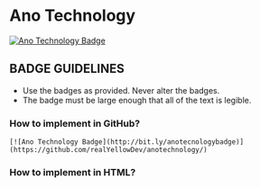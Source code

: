 # Ano Technology
[![Ano Technology Badge](http://bit.ly/anotecnologybadge)](https://github.com/realYellowDev/anotechnology/)

## BADGE GUIDELINES
* Use the badges as provided. Never alter the badges.
* The badge must be large enough that all of the text is legible.


### How to implement in GitHub?
```
[![Ano Technology Badge](http://bit.ly/anotecnologybadge)](https://github.com/realYellowDev/anotechnology/)
```

### How to implement in HTML?
